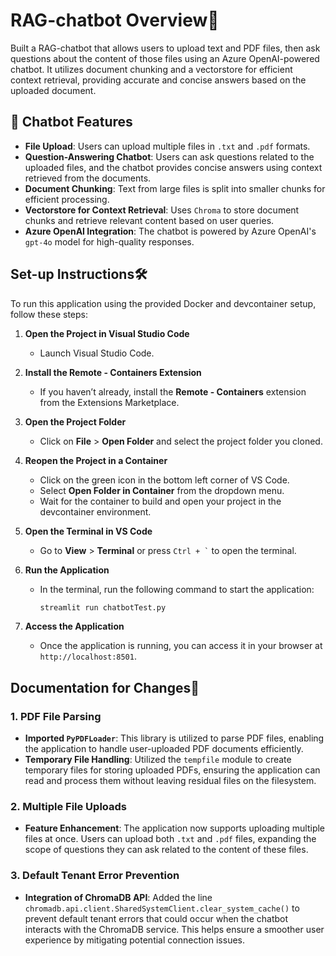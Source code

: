 # RAG-chatbot Overview🤖
Built a RAG-chatbot that allows users to upload text and PDF files, then ask questions about the content of those files using an Azure OpenAI-powered chatbot. It utilizes document chunking and a vectorstore for efficient context retrieval, providing accurate and concise answers based on the uploaded document.

## 🚀 Chatbot Features
- **File Upload**: Users can upload multiple files in `.txt` and `.pdf` formats.
- **Question-Answering Chatbot**: Users can ask questions related to the uploaded files, and the chatbot provides concise answers using context retrieved from the documents.
- **Document Chunking**: Text from large files is split into smaller chunks for efficient processing.
- **Vectorstore for Context Retrieval**: Uses `Chroma` to store document chunks and retrieve relevant content based on user queries.
- **Azure OpenAI Integration**: The chatbot is powered by Azure OpenAI's `gpt-4o` model for high-quality responses.


## Set-up Instructions🛠️

To run this application using the provided Docker and devcontainer setup, follow these steps:

1. **Open the Project in Visual Studio Code**
   - Launch Visual Studio Code.

2. **Install the Remote - Containers Extension**
   - If you haven’t already, install the **Remote - Containers** extension from the Extensions Marketplace.

3. **Open the Project Folder**
   - Click on **File** > **Open Folder** and select the project folder you cloned.

4. **Reopen the Project in a Container**
   - Click on the green icon in the bottom left corner of VS Code.
   - Select **Open Folder in Container** from the dropdown menu.
   - Wait for the container to build and open your project in the devcontainer environment.

5. **Open the Terminal in VS Code**
   - Go to **View** > **Terminal** or press `` Ctrl + ` `` to open the terminal.

6. **Run the Application**
   - In the terminal, run the following command to start the application:
     ```bash
     streamlit run chatbotTest.py
     ```

7. **Access the Application**
    - Once the application is running, you can access it in your browser at `http://localhost:8501`.



## Documentation for Changes📄
### 1. **PDF File Parsing**
- **Imported `PyPDFLoader`**: This library is utilized to parse PDF files, enabling the application to handle user-uploaded PDF documents efficiently.
- **Temporary File Handling**: Utilized the `tempfile` module to create temporary files for storing uploaded PDFs, ensuring the application can read and process them without leaving residual files on the filesystem.

### 2. **Multiple File Uploads**
- **Feature Enhancement**: The application now supports uploading multiple files at once. Users can upload both `.txt` and `.pdf` files, expanding the scope of questions they can ask related to the content of these files.

### 3. **Default Tenant Error Prevention**
- **Integration of ChromaDB API**: Added the line `chromadb.api.client.SharedSystemClient.clear_system_cache()` to prevent default tenant errors that could occur when the chatbot interacts with the ChromaDB service. This helps ensure a smoother user experience by mitigating potential connection issues.



